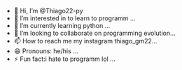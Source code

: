 - 👋 Hi, I’m @Thiago22-py
- 👀 I’m interested in to learn to programm ...
- 🌱 I’m currently learning python ...
- 💞️ I’m looking to collaborate on programming evolution...
- 📫 How to reach me my instagram thiago_gm22...
- 😄 Pronouns: he/his ...
- ⚡ Fun fact:i hate to programm lol ...

<!---
Thiago22-py/Thiago22-py is a ✨ special ✨ repository because its `README.md` (this file) appears on your GitHub profile.
You can click the Preview link to take a look at your changes.
--->
